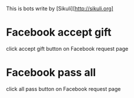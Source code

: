 This is bots write by [Sikuli][http://sikuli.org]

Facebook accept gift
====================
click accept gift button on Facebook request page

Facebook pass all
=================
click all pass button on Facebook request page